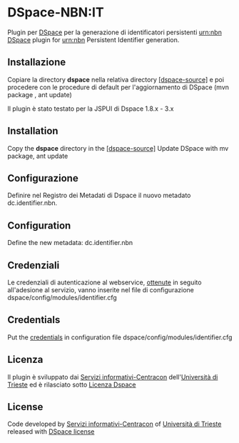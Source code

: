 DSpace-NBN:IT
==========

Plugin per [DSpace](http://www.dspace.org) per la generazione di identificatori persistenti [urn:nbn](http://www.depositolegale.it/national-bibliography-number/)
[DSpace](http://www.dspace.org) plugin for [urn:nbn](http://www.depositolegale.it/national-bibliography-number/) Persistent Identifier generation.

Installazione 
-------------
Copiare la directory __dspace__ nella relativa directory [[dspace-source]](https://github.com/DSpace/DSpace/tree/dspace-1_8_x)
e poi procedere con le procedure di default per l'aggiornamento di DSpace (mvn package , ant update)

Il plugin è stato testato per la JSPUI di Dspace 1.8.x - 3.x

Installation
------------
Copy the __dspace__ directory in the [[dspace-source]](https://github.com/DSpace/DSpace/tree/dspace-1_8_x)
Update DSpace with mv package, ant update


Configurazione
--------------
Definire nel Registro dei Metadati di Dspace il nuovo metadato dc.identifier.nbn.

Configuration
-------------
Define the new metadata: dc.identifier.nbn


Credenziali
-----------
Le credenziali di autenticazione al webservice, [ottenute](http://www.depositolegale.it/nbn-flusso-di-lavoro/) in seguito all'adesione al servizio, vanno inserite nel file di configurazione
dspace/config/modules/identifier.cfg

Credentials
-----------
Put the [credentials](http://www.depositolegale.it/nbn-flusso-di-lavoro/) in configuration file
dspace/config/modules/identifier.cfg


Licenza
-------
Il plugin è sviluppato dai [Servizi informativi-Centracon](http://www.centracon.units.it/SIE) dell'[Università di Trieste](http://www.units.it) ed è rilasciato sotto [Licenza Dspace](http://www.dspace.org/license/)

License
-------
Code developed by [Servizi informativi-Centracon](http://www.centracon.units.it/SIE) of [Università di Trieste](http://www.units.it) released with [DSpace license](http://www.dspace.org/license/)


